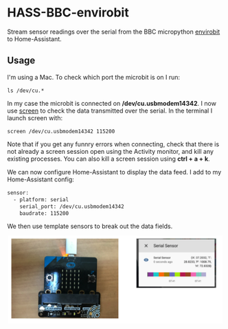 # HASS-BBC-envirobit
Stream sensor readings over the serial from the BBC micropython [envirobit](https://github.com/pimoroni/micropython-envirobit) to Home-Assistant. 

## Usage
I'm using a Mac. To check which port the microbit is on I run:
```
ls /dev/cu.*
```
In my case the microbit is connected on **/dev/cu.usbmodem14342**. I now use [screen](https://geekinc.ca/using-screen-as-a-serial-terminal-on-mac-os-x/) to check the data transmitted over the serial. In the terminal I launch screen with:
```
screen /dev/cu.usbmodem14342 115200
```
Note that if you get any funnry errors when connecting, check that there is not already a screen session open using the Activity monitor, and kill any existing processes. You can also kill a screen session using **ctrl + a + k**.

We can now configure Home-Assistant to display the data feed. I add to my Home-Assistant config:
```
sensor:
  - platform: serial
    serial_port: /dev/cu.usbmodem14342
    baudrate: 115200
```

We then use template sensors to break out the data fields. 

<p align="center">
<img src="https://github.com/robmarkcole/HASS-BBC-envirobit/blob/master/usage.png" width="500">
</p>